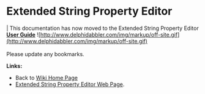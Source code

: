 <a href='Hidden comment: 
$Rev$
$Date$
'></a>

# Extended String Property Editor #

| This documentation has now moved to the Extended String Property Editor **[User Guide](http://wiki.delphidabbler.com/index.php/Docs/StringPE)** ![http://www.delphidabbler.com/img/markup/off-site.gif](http://www.delphidabbler.com/img/markup/off-site.gif)<br><br>Please update any bookmarks. </tbody></table>

**Links:**

  * Back to [Wiki Home Page](Welcome.md)
  * [Extended String Property Editor Web Page](http://www.delphidabbler.com/software/stringpe).